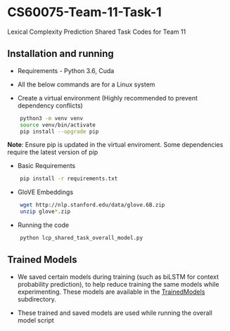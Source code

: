 # CS60075-Team-11-Task-1

Lexical Complexity Prediction Shared Task Codes for Team 11

## Installation and running

* Requirements - Python 3.6, Cuda

* All the below commands are for a Linux system

* Create a virtual environment (Highly recommended to prevent dependency conflicts)

```sh
    python3 -m venv venv
    source venv/bin/activate
    pip install --upgrade pip
```

**Note**: Ensure pip is updated in the virtual enviroment. Some dependencies require the latest version of pip

* Basic Requirements

```sh
    pip install -r requirements.txt
```

* GloVE Embeddings

```sh
    wget http://nlp.stanford.edu/data/glove.6B.zip
    unzip glove*.zip
```

* Running the code

```sh
    python lcp_shared_task_overall_model.py
```

## Trained Models

* We saved certain models during training (such as biLSTM for context probability prediction), to help reduce training the same models while experimenting. These models are available in the [TrainedModels](./TrainedModels) subdirectory.

* These trained and saved models are used while running the overall model script
